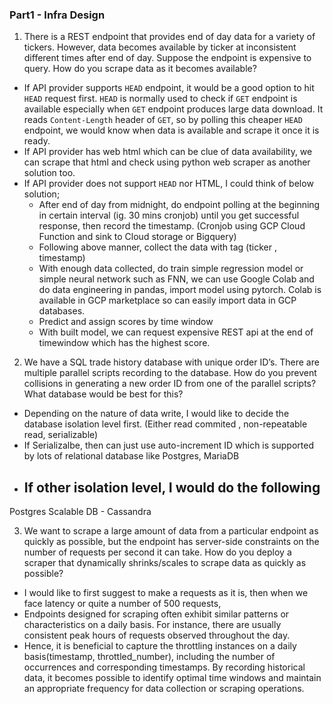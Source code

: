 ### Part1 - Infra Design

1. There is a REST endpoint that provides end of day data for a variety of tickers. However, data becomes available by ticker at
inconsistent different times after end of day. Suppose the endpoint is expensive to query. How do you scrape data as it
becomes available?

- If API provider supports `HEAD` endpoint, it would be a good option to hit `HEAD` request first. `HEAD` is normally used to check if `GET` endpoint is available especially when `GET` endpoint produces large data download. It reads `Content-Length` header of `GET`, so by polling this cheaper `HEAD` endpoint, we would know when data is available and scrape it once it is ready. 
- If API provider has web html which can be clue of data availability, we can scrape that html and check using python web scraper as another solution too.  
- If API provider does not support `HEAD` nor HTML, I could think of below solution; 
  - After end of day from midnight, do endpoint polling at the beginning in certain interval (ig. 30 mins cronjob) until you get successful response, then record the timestamp. (Cronjob using GCP Cloud Function and sink to Cloud storage or Bigquery)
  - Following above manner, collect the data with tag (ticker , timestamp)
  - With enough data collected, do train simple regression model or simple neural network such as FNN, we can use Google Colab and do data engineering in pandas, import model using pytorch. Colab is available in GCP marketplace so can easily import data in GCP databases.
  - Predict and assign scores by time window
  - With built model, we can request expensive REST api at the end of timewindow which has the highest score. 
 
2. We have a SQL trade history database with unique order ID’s. There are multiple parallel scripts recording to the database.
How do you prevent collisions in generating a new order ID from one of the parallel scripts? What database would be best
for this?

- Depending on the nature of data write, I would like to decide the database isolation level first. (Either read commited , non-repeatable read, serializable)
- If Serializalbe, then can just use auto-increment ID which is supported by lots of relational database like Postgres, MariaDB
- If other isolation level, I would do the following
  - 

Postgres 
Scalable DB - Cassandra 


3. We want to scrape a large amount of data from a particular endpoint as quickly as possible, but the endpoint has server-side
constraints on the number of requests per second it can take. How do you deploy a scraper that dynamically shrinks/scales
to scrape data as quickly as possible?

- I would like to first suggest to make a requests as it is, then when we face latency or quite a number of 500 requests, 
- Endpoints designed for scraping often exhibit similar patterns or characteristics on a daily basis. For instance, there are usually consistent peak hours of requests observed throughout the day.
- Hence, it is beneficial to capture the throttling instances on a daily basis(timestamp, throttled_number), including the number of occurrences and corresponding timestamps. By recording historical data, it becomes possible to identify optimal time windows and maintain an appropriate frequency for data collection or scraping operations.
